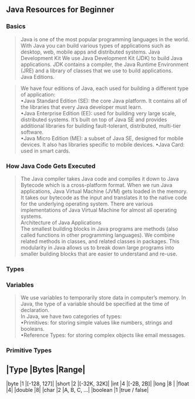 ## Java Resources for Beginner

### Basics

>Java is one of the most popular programming languages in the world. With Java you can build various types of applications such as desktop, web, mobile apps and distributed systems. 
Java Development Kit 
>We use Java Development Kit (JDK) to build Java applications. JDK contains a compiler, the Java Runtime Environment (JRE) and a library of classes that we use to build applications.  
Java Editions.

>We have four editions of Java, each used for building a different type of application:  
•Java Standard Edition (SE): the core Java platform. It contains all of the libraries that every Java developer must learn.  
•Java Enterprise Edition (EE): used for building very large scale, distributed systems. It’s built on top of Java SE and provides additional libraries for building fault-tolerant, distributed, multi-tier software.  
•Java Micro Edition (ME): a subset of Java SE, designed for mobile devices. It also has libraries specific to mobile devices. 
•Java Card: used in smart cards.

### How Java Code Gets Executed 
>The Java compiler takes Java code and compiles it down to Java Bytecode which is a cross-platform format. When we run Java applications, Java Virtual Machine (JVM) gets loaded in the memory. It takes our bytecode as the input and translates it to the native code for the underlying operating system. There are various implementations of Java Virtual Machine for almost all operating systems.  
Architecture of Java Applications  
>The smallest building blocks in Java programs are methods (also called functions in other programming languages). We combine related methods in classes, and related classes in packages. This modularity in Java allows us to break down large programs into smaller building blocks that are easier to understand and re-use. 

### Types 
### Variables 
> We use variables to temporarily store data in computer’s memory. In Java, the type of a variable should be specified at the time of declaration.  
> In Java, we have two categories of types:  
•Primitives: for storing simple values like numbers, strings and booleans.  
•Reference Types: for storing complex objects like email messages. 

### Primitive Types  
|Type	|Bytes	|Range|
---------------------
|byte		|1 |[-128, 127]|
|short		|2 |[-32K, 32K]|
|int	|4 |[-2B, 2B]|
|long	|8 |
|float	|4|
|double	|8|
|char		|2 |A, B, C, …|
|boolean		|1 |true / false|
